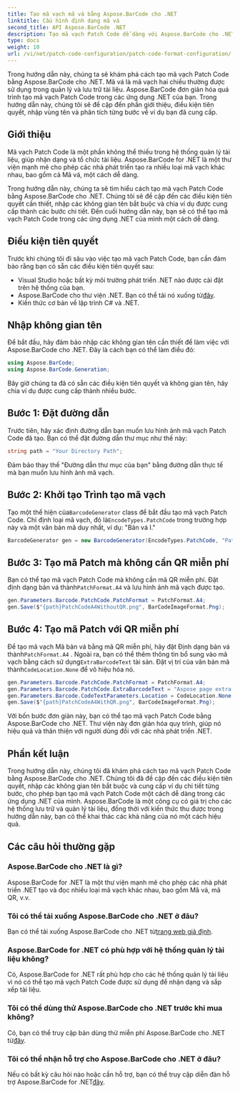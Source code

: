 ```yaml
---
title: Tạo mã vạch mã vá bằng Aspose.BarCode cho .NET
linktitle: Cấu hình định dạng mã vá
second_title: API Aspose.BarCode .NET
description: Tạo mã vạch Patch Code dễ dàng với Aspose.BarCode cho .NET. Tìm hiểu các bước để tạo mã vạch Patch Code và nâng cao hệ thống quản lý tài liệu của bạn. Tải thư viện ngay bây giờ!
type: docs
weight: 10
url: /vi/net/patch-code-configuration/patch-code-format-configuration/
---
```


Trong hướng dẫn này, chúng ta sẽ khám phá cách tạo mã vạch Patch Code bằng Aspose.BarCode cho .NET. Mã vá là mã vạch hai chiều thường được sử dụng trong quản lý và lưu trữ tài liệu. Aspose.BarCode đơn giản hóa quá trình tạo mã vạch Patch Code trong các ứng dụng .NET của bạn. Trong hướng dẫn này, chúng tôi sẽ đề cập đến phần giới thiệu, điều kiện tiên quyết, nhập vùng tên và phân tích từng bước về ví dụ bạn đã cung cấp.

## Giới thiệu

Mã vạch Patch Code là một phần không thể thiếu trong hệ thống quản lý tài liệu, giúp nhận dạng và tổ chức tài liệu. Aspose.BarCode for .NET là một thư viện mạnh mẽ cho phép các nhà phát triển tạo ra nhiều loại mã vạch khác nhau, bao gồm cả Mã vá, một cách dễ dàng.

Trong hướng dẫn này, chúng ta sẽ tìm hiểu cách tạo mã vạch Patch Code bằng Aspose.BarCode cho .NET. Chúng tôi sẽ đề cập đến các điều kiện tiên quyết cần thiết, nhập các không gian tên bắt buộc và chia ví dụ được cung cấp thành các bước chi tiết. Đến cuối hướng dẫn này, bạn sẽ có thể tạo mã vạch Patch Code trong các ứng dụng .NET của mình một cách dễ dàng.

## Điều kiện tiên quyết

Trước khi chúng tôi đi sâu vào việc tạo mã vạch Patch Code, bạn cần đảm bảo rằng bạn có sẵn các điều kiện tiên quyết sau:

- Visual Studio hoặc bất kỳ môi trường phát triển .NET nào được cài đặt trên hệ thống của bạn.
-  Aspose.BarCode cho thư viện .NET. Bạn có thể tải nó xuống từ[đây](https://releases.aspose.com/barcode/net/).
- Kiến thức cơ bản về lập trình C# và .NET.

## Nhập không gian tên

Để bắt đầu, hãy đảm bảo nhập các không gian tên cần thiết để làm việc với Aspose.BarCode cho .NET. Đây là cách bạn có thể làm điều đó:

```csharp
using Aspose.BarCode;
using Aspose.BarCode.Generation;
```

Bây giờ chúng ta đã có sẵn các điều kiện tiên quyết và không gian tên, hãy chia ví dụ được cung cấp thành nhiều bước.

## Bước 1: Đặt đường dẫn

Trước tiên, hãy xác định đường dẫn bạn muốn lưu hình ảnh mã vạch Patch Code đã tạo. Bạn có thể đặt đường dẫn thư mục như thế này:

```csharp
string path = "Your Directory Path";
```

Đảm bảo thay thế "Đường dẫn thư mục của bạn" bằng đường dẫn thực tế mà bạn muốn lưu hình ảnh mã vạch.

## Bước 2: Khởi tạo Trình tạo mã vạch

 Tạo một thể hiện của`BarcodeGenerator` class để bắt đầu tạo mã vạch Patch Code. Chỉ định loại mã vạch, đó là`EncodeTypes.PatchCode` trong trường hợp này và một văn bản mã duy nhất, ví dụ: "Bản vá I."

```csharp
BarcodeGenerator gen = new BarcodeGenerator(EncodeTypes.PatchCode, "Patch I");
```

## Bước 3: Tạo mã Patch mà không cần QR miễn phí

 Bạn có thể tạo mã vạch Patch Code mà không cần mã QR miễn phí. Đặt định dạng bản vá thành`PatchFormat.A4` và lưu hình ảnh mã vạch được tạo.

```csharp
gen.Parameters.Barcode.PatchCode.PatchFormat = PatchFormat.A4;
gen.Save($"{path}PatchCodeA4WithoutQR.png", BarCodeImageFormat.Png);
```

## Bước 4: Tạo mã Patch với QR miễn phí

 Để tạo mã vạch Mã bản vá bằng mã QR miễn phí, hãy đặt Định dạng bản vá thành`PatchFormat.A4` . Ngoài ra, bạn có thể thêm thông tin bổ sung vào mã vạch bằng cách sử dụng`ExtraBarcodeText` tài sản. Đặt vị trí của văn bản mã thành`CodeLocation.None` để vô hiệu hóa nó.

```csharp
gen.Parameters.Barcode.PatchCode.PatchFormat = PatchFormat.A4;
gen.Parameters.Barcode.PatchCode.ExtraBarcodeText = "Aspose page extra info";
gen.Parameters.Barcode.CodeTextParameters.Location = CodeLocation.None;
gen.Save($"{path}PatchCodeA4WithQR.png", BarCodeImageFormat.Png);
```

Với bốn bước đơn giản này, bạn có thể tạo mã vạch Patch Code bằng Aspose.BarCode cho .NET. Thư viện này đơn giản hóa quy trình, giúp nó hiệu quả và thân thiện với người dùng đối với các nhà phát triển .NET.

## Phần kết luận

Trong hướng dẫn này, chúng tôi đã khám phá cách tạo mã vạch Patch Code bằng Aspose.BarCode cho .NET. Chúng tôi đã đề cập đến các điều kiện tiên quyết, nhập các không gian tên bắt buộc và cung cấp ví dụ chi tiết từng bước, cho phép bạn tạo mã vạch Patch Code một cách dễ dàng trong các ứng dụng .NET của mình. Aspose.BarCode là một công cụ có giá trị cho các hệ thống lưu trữ và quản lý tài liệu, đồng thời với kiến thức thu được trong hướng dẫn này, bạn có thể khai thác các khả năng của nó một cách hiệu quả.

## Các câu hỏi thường gặp

### Aspose.BarCode cho .NET là gì?
Aspose.BarCode for .NET là một thư viện mạnh mẽ cho phép các nhà phát triển .NET tạo và đọc nhiều loại mã vạch khác nhau, bao gồm Mã vá, mã QR, v.v.

### Tôi có thể tải xuống Aspose.BarCode cho .NET ở đâu?
Bạn có thể tải xuống Aspose.BarCode cho .NET từ[trang web giả định](https://releases.aspose.com/barcode/net/).

### Aspose.BarCode for .NET có phù hợp với hệ thống quản lý tài liệu không?
Có, Aspose.BarCode for .NET rất phù hợp cho các hệ thống quản lý tài liệu vì nó có thể tạo mã vạch Patch Code được sử dụng để nhận dạng và sắp xếp tài liệu.

### Tôi có thể dùng thử Aspose.BarCode cho .NET trước khi mua không?
 Có, bạn có thể truy cập bản dùng thử miễn phí Aspose.BarCode cho .NET từ[đây](https://releases.aspose.com/).

### Tôi có thể nhận hỗ trợ cho Aspose.BarCode cho .NET ở đâu?
 Nếu có bất kỳ câu hỏi nào hoặc cần hỗ trợ, bạn có thể truy cập diễn đàn hỗ trợ Aspose.BarCode for .NET[đây](https://forum.aspose.com/c/barcode/13).
